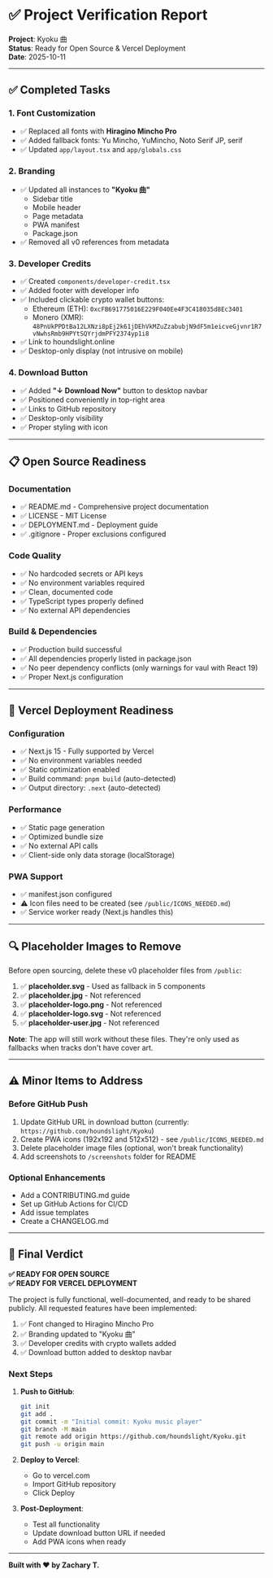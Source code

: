 # ✅ Project Verification Report

**Project**: Kyoku 曲  
**Status**: Ready for Open Source & Vercel Deployment  
**Date**: 2025-10-11

---

## ✅ Completed Tasks

### 1. Font Customization
- ✅ Replaced all fonts with **Hiragino Mincho Pro**
- ✅ Added fallback fonts: Yu Mincho, YuMincho, Noto Serif JP, serif
- ✅ Updated `app/layout.tsx` and `app/globals.css`

### 2. Branding
- ✅ Updated all instances to **"Kyoku 曲"**
  - Sidebar title
  - Mobile header
  - Page metadata
  - PWA manifest
  - Package.json
- ✅ Removed all v0 references from metadata

### 3. Developer Credits
- ✅ Created `components/developer-credit.tsx`
- ✅ Added footer with developer info
- ✅ Included clickable crypto wallet buttons:
  - Ethereum (ETH): `0xcFB691775016E229F040Ee4F3C418035d8Ec3401`
  - Monero (XMR): `48PnUkPPDtBa12LXNzi8pEj2k61jDEhVkMZuZzabubjN9dF5m1eicveGjvnr1R7vNwhsRmb9HPYtSQYrjdmPFY2374yp1i8`
- ✅ Link to houndslight.online
- ✅ Desktop-only display (not intrusive on mobile)

### 4. Download Button
- ✅ Added **"↓ Download Now"** button to desktop navbar
- ✅ Positioned conveniently in top-right area
- ✅ Links to GitHub repository
- ✅ Desktop-only visibility
- ✅ Proper styling with icon

---

## 📋 Open Source Readiness

### Documentation
- ✅ README.md - Comprehensive project documentation
- ✅ LICENSE - MIT License
- ✅ DEPLOYMENT.md - Deployment guide
- ✅ .gitignore - Proper exclusions configured

### Code Quality
- ✅ No hardcoded secrets or API keys
- ✅ No environment variables required
- ✅ Clean, documented code
- ✅ TypeScript types properly defined
- ✅ No external API dependencies

### Build & Dependencies
- ✅ Production build successful
- ✅ All dependencies properly listed in package.json
- ✅ No peer dependency conflicts (only warnings for vaul with React 19)
- ✅ Proper Next.js configuration

---

## 🚀 Vercel Deployment Readiness

### Configuration
- ✅ Next.js 15 - Fully supported by Vercel
- ✅ No environment variables needed
- ✅ Static optimization enabled
- ✅ Build command: `pnpm build` (auto-detected)
- ✅ Output directory: `.next` (auto-detected)

### Performance
- ✅ Static page generation
- ✅ Optimized bundle size
- ✅ No external API calls
- ✅ Client-side only data storage (localStorage)

### PWA Support
- ✅ manifest.json configured
- ⚠️ Icon files need to be created (see `/public/ICONS_NEEDED.md`)
- ✅ Service worker ready (Next.js handles this)

---

## 🔍 Placeholder Images to Remove

Before open sourcing, delete these v0 placeholder files from `/public`:

1. ✅ **placeholder.svg** - Used as fallback in 5 components
2. ✅ **placeholder.jpg** - Not referenced
3. ✅ **placeholder-logo.png** - Not referenced
4. ✅ **placeholder-logo.svg** - Not referenced
5. ✅ **placeholder-user.jpg** - Not referenced

**Note**: The app will still work without these files. They're only used as fallbacks when tracks don't have cover art.

---

## ⚠️ Minor Items to Address

### Before GitHub Push
1. Update GitHub URL in download button (currently: `https://github.com/houndslight/Kyoku`)
2. Create PWA icons (192x192 and 512x512) - see `/public/ICONS_NEEDED.md`
3. Delete placeholder image files (optional, won't break functionality)
4. Add screenshots to `/screenshots` folder for README

### Optional Enhancements
- Add a CONTRIBUTING.md guide
- Set up GitHub Actions for CI/CD
- Add issue templates
- Create a CHANGELOG.md

---

## 🎉 Final Verdict

**✅ READY FOR OPEN SOURCE**  
**✅ READY FOR VERCEL DEPLOYMENT**

The project is fully functional, well-documented, and ready to be shared publicly. All requested features have been implemented:

1. ✅ Font changed to Hiragino Mincho Pro
2. ✅ Branding updated to "Kyoku 曲"
3. ✅ Developer credits with crypto wallets added
4. ✅ Download button added to desktop navbar

### Next Steps

1. **Push to GitHub**:
   ```bash
   git init
   git add .
   git commit -m "Initial commit: Kyoku music player"
   git branch -M main
   git remote add origin https://github.com/houndslight/Kyoku.git
   git push -u origin main
   ```

2. **Deploy to Vercel**:
   - Go to vercel.com
   - Import GitHub repository
   - Click Deploy

3. **Post-Deployment**:
   - Test all functionality
   - Update download button URL if needed
   - Add PWA icons when ready

---

**Built with ❤️ by Zachary T.**
